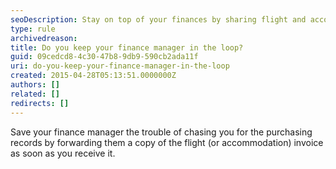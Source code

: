 ```yaml
---
seoDescription: Stay on top of your finances by sharing flight and accommodation invoices with your finance manager to ensure a smooth booking process.
type: rule
archivedreason:
title: Do you keep your finance manager in the loop?
guid: 09cedcd8-4c30-47b8-9db9-590cb2ada11f
uri: do-you-keep-your-finance-manager-in-the-loop
created: 2015-04-28T05:13:51.0000000Z
authors: []
related: []
redirects: []
---
```


Save your finance manager the trouble of chasing you for the purchasing records by forwarding them a copy of the flight (or accommodation) invoice as soon as you receive it.

<!--endintro-->
